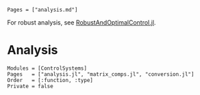 ```@index
Pages = ["analysis.md"]
```

For robust analysis, see [RobustAndOptimalControl.jl](https://juliacontrol.github.io/RobustAndOptimalControl.jl/dev/#System-analysis).

# Analysis

```@autodocs
Modules = [ControlSystems]
Pages   = ["analysis.jl", "matrix_comps.jl", "conversion.jl"]
Order   = [:function, :type]
Private = false
```
